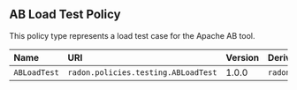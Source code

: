 ## AB Load Test Policy

This policy type represents a load test case for the Apache AB tool.

| Name | URI | Version | Derived From |
|:---- |:--- |:------- |:------------ |
| `ABLoadTest` | `radon.policies.testing.ABLoadTest` | 1.0.0 | `radon.policies.testing.LoadTest` |


